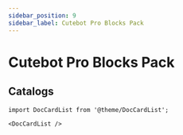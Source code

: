 ```yaml
---
sidebar_position: 9
sidebar_label: Cutebot Pro Blocks Pack
---
```


# Cutebot Pro Blocks Pack



## Catalogs

```mdx-code-block
import DocCardList from '@theme/DocCardList';

<DocCardList />
```
